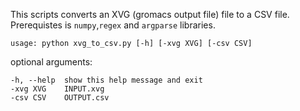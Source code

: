 

This scripts converts an XVG (gromacs output file) file to a CSV file. Prerequistes is `numpy`,`regex` and `argparse` libraries. 

`usage: python xvg_to_csv.py [-h] [-xvg XVG] [-csv CSV]`

optional arguments:

    -h, --help  show this help message and exit  
    -xvg XVG    INPUT.xvg   
    -csv CSV    OUTPUT.csv
